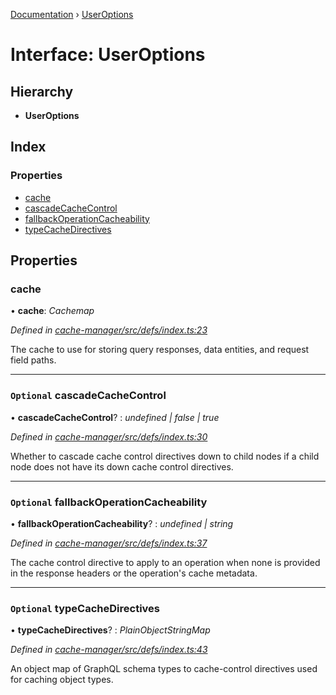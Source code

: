 [Documentation](../README.md) › [UserOptions](useroptions.md)

# Interface: UserOptions

## Hierarchy

* **UserOptions**

## Index

### Properties

* [cache](useroptions.md#cache)
* [cascadeCacheControl](useroptions.md#optional-cascadecachecontrol)
* [fallbackOperationCacheability](useroptions.md#optional-fallbackoperationcacheability)
* [typeCacheDirectives](useroptions.md#optional-typecachedirectives)

## Properties

###  cache

• **cache**: *Cachemap*

*Defined in [cache-manager/src/defs/index.ts:23](https://github.com/badbatch/graphql-box/blob/bf369f2/packages/cache-manager/src/defs/index.ts#L23)*

The cache to use for storing query responses, data entities,
and request field paths.

___

### `Optional` cascadeCacheControl

• **cascadeCacheControl**? : *undefined | false | true*

*Defined in [cache-manager/src/defs/index.ts:30](https://github.com/badbatch/graphql-box/blob/bf369f2/packages/cache-manager/src/defs/index.ts#L30)*

Whether to cascade cache control directives down to
child nodes if a child node does not have its down
cache control directives.

___

### `Optional` fallbackOperationCacheability

• **fallbackOperationCacheability**? : *undefined | string*

*Defined in [cache-manager/src/defs/index.ts:37](https://github.com/badbatch/graphql-box/blob/bf369f2/packages/cache-manager/src/defs/index.ts#L37)*

The cache control directive to apply to an operation
when none is provided in the response headers or the
operation's cache metadata.

___

### `Optional` typeCacheDirectives

• **typeCacheDirectives**? : *PlainObjectStringMap*

*Defined in [cache-manager/src/defs/index.ts:43](https://github.com/badbatch/graphql-box/blob/bf369f2/packages/cache-manager/src/defs/index.ts#L43)*

An object map of GraphQL schema types to cache-control
directives used for caching object types.
